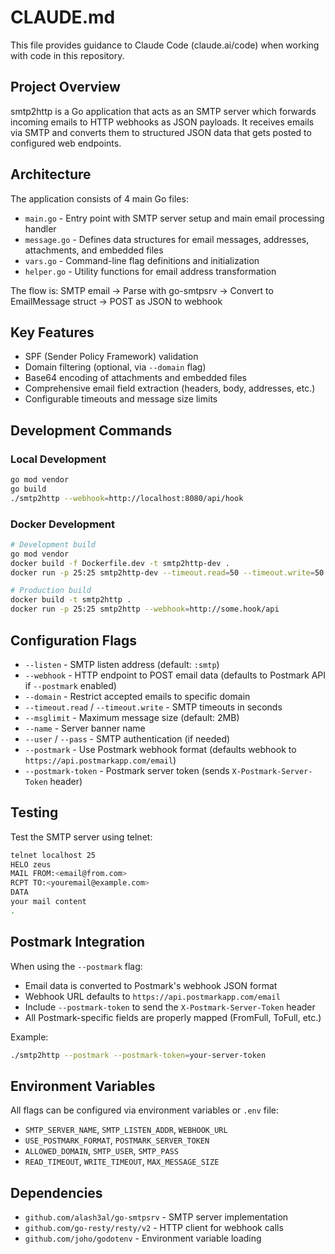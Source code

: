 # CLAUDE.md

This file provides guidance to Claude Code (claude.ai/code) when working with code in this repository.

## Project Overview

smtp2http is a Go application that acts as an SMTP server which forwards incoming emails to HTTP webhooks as JSON payloads. It receives emails via SMTP and converts them to structured JSON data that gets posted to configured web endpoints.

## Architecture

The application consists of 4 main Go files:

- `main.go` - Entry point with SMTP server setup and main email processing handler
- `message.go` - Defines data structures for email messages, addresses, attachments, and embedded files
- `vars.go` - Command-line flag definitions and initialization
- `helper.go` - Utility functions for email address transformation

The flow is: SMTP email → Parse with go-smtpsrv → Convert to EmailMessage struct → POST as JSON to webhook

## Key Features

- SPF (Sender Policy Framework) validation
- Domain filtering (optional, via `--domain` flag)
- Base64 encoding of attachments and embedded files
- Comprehensive email field extraction (headers, body, addresses, etc.)
- Configurable timeouts and message size limits

## Development Commands

### Local Development
```bash
go mod vendor
go build
./smtp2http --webhook=http://localhost:8080/api/hook
```

### Docker Development
```bash
# Development build
go mod vendor
docker build -f Dockerfile.dev -t smtp2http-dev .
docker run -p 25:25 smtp2http-dev --timeout.read=50 --timeout.write=50 --webhook=http://some.hook/api

# Production build
docker build -t smtp2http .
docker run -p 25:25 smtp2http --webhook=http://some.hook/api
```

## Configuration Flags

- `--listen` - SMTP listen address (default: `:smtp`)
- `--webhook` - HTTP endpoint to POST email data (defaults to Postmark API if `--postmark` enabled)
- `--domain` - Restrict accepted emails to specific domain
- `--timeout.read` / `--timeout.write` - SMTP timeouts in seconds
- `--msglimit` - Maximum message size (default: 2MB)
- `--name` - Server banner name
- `--user` / `--pass` - SMTP authentication (if needed)
- `--postmark` - Use Postmark webhook format (defaults webhook to `https://api.postmarkapp.com/email`)
- `--postmark-token` - Postmark server token (sends `X-Postmark-Server-Token` header)

## Testing

Test the SMTP server using telnet:
```bash
telnet localhost 25
HELO zeus
MAIL FROM:<email@from.com>
RCPT TO:<youremail@example.com>
DATA
your mail content
.
```

## Postmark Integration

When using the `--postmark` flag:
- Email data is converted to Postmark's webhook JSON format
- Webhook URL defaults to `https://api.postmarkapp.com/email`
- Include `--postmark-token` to send the `X-Postmark-Server-Token` header
- All Postmark-specific fields are properly mapped (FromFull, ToFull, etc.)

Example:
```bash
./smtp2http --postmark --postmark-token=your-server-token
```

## Environment Variables

All flags can be configured via environment variables or `.env` file:
- `SMTP_SERVER_NAME`, `SMTP_LISTEN_ADDR`, `WEBHOOK_URL`
- `USE_POSTMARK_FORMAT`, `POSTMARK_SERVER_TOKEN`
- `ALLOWED_DOMAIN`, `SMTP_USER`, `SMTP_PASS`
- `READ_TIMEOUT`, `WRITE_TIMEOUT`, `MAX_MESSAGE_SIZE`

## Dependencies

- `github.com/alash3al/go-smtpsrv` - SMTP server implementation
- `github.com/go-resty/resty/v2` - HTTP client for webhook calls
- `github.com/joho/godotenv` - Environment variable loading